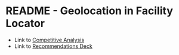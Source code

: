 # README - Geolocation in Facility Locator 

- Link to [Competitive Analysis](https://docs.google.com/spreadsheets/d/1px3lM25SDInh4Yfs2qMlxYxCXxooIuD0LH-D2og6iwE/edit?usp=sharing)
- Link to [Recommendations Deck](https://docs.google.com/presentation/d/1LL-VDyBJ7uQnQP10J4lDQbie19Ed8TMhAFTrd64R70k/edit?usp=sharing)

